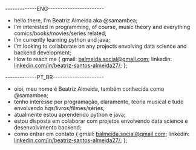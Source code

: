 -------------ENG-----------------------
- hello there, I’m Beatriz Almeida aka @samambea;
- I’m interested in programming, of course, music theory and everything comics/books/movies/series related;
- I’m currently learning python and java;
- I’m looking to collaborate on any projects envolving data science and backend development;
- How to reach me {
      gmail: [balmeida.social@gmail.com](mailto:balmeida.social@gmail.com);
      linkedin: [linkedin.com/in/beatriz-santos-almeida27/](https://www.linkedin.com/in/beatriz-santos-almeida27/);
};

-------------PT_BR---------------------
- oioi, meu nome é Beatriz Almeida, também conhecida como @samambea;
- tenho interesse por programação, claramente, teoria musical e tudo envolvendo hqs/livros/filmes/séries;
- atualmente estou aprendendo python e java;
- estou disposta em colaborar com projetos envolvendo data science e desenvolvimento backend;
- como entrar em contato {
      gmail: [balmeida.social@gmail.com](mailto:balmeida.social@gmail.com);
      linkedin: [linkedin.com/in/beatriz-santos-almeida27/](https://www.linkedin.com/in/beatriz-santos-almeida27/);
};
